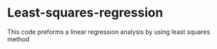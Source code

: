 # Least-squares-regression
This code preforms a linear regression analysis by using least squares method
